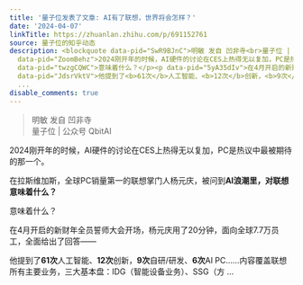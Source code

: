 ```yaml
---
title: '量子位发表了文章: AI有了联想，世界将会怎样？'
date: '2024-04-07'
linkTitle: https://zhuanlan.zhihu.com/p/691152761
source: 量子位的知乎动态
description: <blockquote data-pid="SwR9BJnC">明敏 发自 凹非寺<br>量子位 | 公众号 QbitAI</blockquote><p
  data-pid="ZoomBehz">2024刚开年的时候，AI硬件的讨论在CES上热得无以复加，PC是热议中最被期待的那一个。</p><p data-pid="KWzuN-1a">在拉斯维加斯，全球PC销量第一的联想掌门人杨元庆，被问到<b>AI浪潮里，对联想意味着什么？</b></p><p
  data-pid="twzgCQWC">意味着什么？</p><p data-pid="5yA35dIv">在4月开启的新财年全员誓师大会开场，杨元庆用了20分钟，面向全球7.7万员工，全面给出了回答——</p><p
  data-pid="JdsrVktV">他提到了<b>61次</b>人工智能、<b>12次</b>创新，<b>9次</b>自研/研发、<b>6次</b>AI PC……内容覆盖联想所有主要业务，三大基本盘：IDG（智能设备业务）、SSG（方
  ...
disable_comments: true
---
```

<blockquote data-pid="SwR9BJnC">明敏 发自 凹非寺<br>量子位 | 公众号 QbitAI</blockquote><p data-pid="ZoomBehz">2024刚开年的时候，AI硬件的讨论在CES上热得无以复加，PC是热议中最被期待的那一个。</p><p data-pid="KWzuN-1a">在拉斯维加斯，全球PC销量第一的联想掌门人杨元庆，被问到<b>AI浪潮里，对联想意味着什么？</b></p><p data-pid="twzgCQWC">意味着什么？</p><p data-pid="5yA35dIv">在4月开启的新财年全员誓师大会开场，杨元庆用了20分钟，面向全球7.7万员工，全面给出了回答——</p><p data-pid="JdsrVktV">他提到了<b>61次</b>人工智能、<b>12次</b>创新，<b>9次</b>自研/研发、<b>6次</b>AI PC……内容覆盖联想所有主要业务，三大基本盘：IDG（智能设备业务）、SSG（方 ...